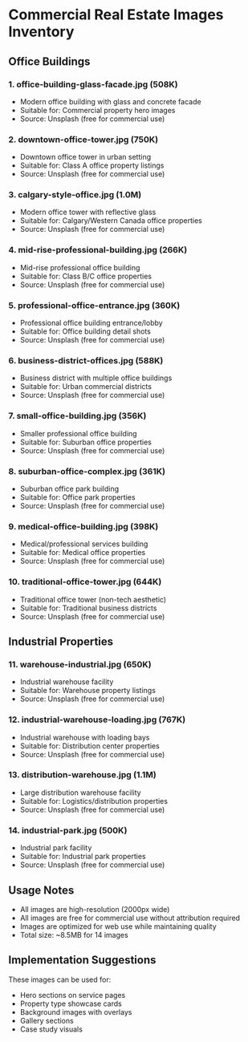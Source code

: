 # Commercial Real Estate Images Inventory

## Office Buildings

### 1. office-building-glass-facade.jpg (508K)
- Modern office building with glass and concrete facade
- Suitable for: Commercial property hero images
- Source: Unsplash (free for commercial use)

### 2. downtown-office-tower.jpg (750K)
- Downtown office tower in urban setting
- Suitable for: Class A office property listings
- Source: Unsplash (free for commercial use)

### 3. calgary-style-office.jpg (1.0M)
- Modern office tower with reflective glass
- Suitable for: Calgary/Western Canada office properties
- Source: Unsplash (free for commercial use)

### 4. mid-rise-professional-building.jpg (266K)
- Mid-rise professional office building
- Suitable for: Class B/C office properties
- Source: Unsplash (free for commercial use)

### 5. professional-office-entrance.jpg (360K)
- Professional office building entrance/lobby
- Suitable for: Office building detail shots
- Source: Unsplash (free for commercial use)

### 6. business-district-offices.jpg (588K)
- Business district with multiple office buildings
- Suitable for: Urban commercial districts
- Source: Unsplash (free for commercial use)

### 7. small-office-building.jpg (356K)
- Smaller professional office building
- Suitable for: Suburban office properties
- Source: Unsplash (free for commercial use)

### 8. suburban-office-complex.jpg (361K)
- Suburban office park building
- Suitable for: Office park properties
- Source: Unsplash (free for commercial use)

### 9. medical-office-building.jpg (398K)
- Medical/professional services building
- Suitable for: Medical office properties
- Source: Unsplash (free for commercial use)

### 10. traditional-office-tower.jpg (644K)
- Traditional office tower (non-tech aesthetic)
- Suitable for: Traditional business districts
- Source: Unsplash (free for commercial use)

## Industrial Properties

### 11. warehouse-industrial.jpg (650K)
- Industrial warehouse facility
- Suitable for: Warehouse property listings
- Source: Unsplash (free for commercial use)

### 12. industrial-warehouse-loading.jpg (767K)
- Industrial warehouse with loading bays
- Suitable for: Distribution center properties
- Source: Unsplash (free for commercial use)

### 13. distribution-warehouse.jpg (1.1M)
- Large distribution warehouse facility
- Suitable for: Logistics/distribution properties
- Source: Unsplash (free for commercial use)

### 14. industrial-park.jpg (500K)
- Industrial park facility
- Suitable for: Industrial park properties
- Source: Unsplash (free for commercial use)

## Usage Notes
- All images are high-resolution (2000px wide)
- All images are free for commercial use without attribution required
- Images are optimized for web use while maintaining quality
- Total size: ~8.5MB for 14 images

## Implementation Suggestions
These images can be used for:
- Hero sections on service pages
- Property type showcase cards
- Background images with overlays
- Gallery sections
- Case study visuals